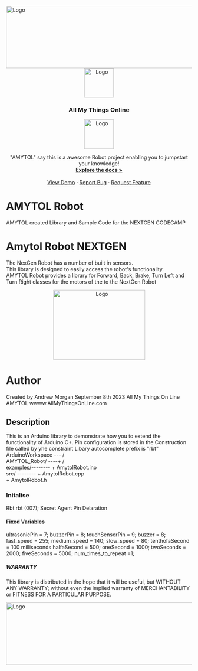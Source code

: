 <div align="left">
  <a href="https://github.com/and900/Reference/blob/main/images/">
    <img src="https://github.com/and900/Reference/blob/main/images/Header_banner.jpg" alt="Logo" width="1100" height="168">
  </a>
<div align="center">
    <a href="https://github.com/and900/Reference/blob/main/images/">
    <img src="https://github.com/and900/Reference/blob/main/images/logo.jpg" alt="Logo" width="80" height="80">
  </a>


  <h3 align="center">All My Things Online</h3>
<img src="https://github.com/and900/Reference/blob/main/images/I_Amytol_L_0.png" alt="Logo" width="80" height="80">
  <p align="center">
    "AMYTOL" say this is a awesome Robot project enabling you to jumpstart your knowledge!
    <br />
    <a href="https://github.com/and900/AMYTOL_Robot/blob/main/AMYTOL_Robot"><strong>Explore the docs »</strong></a>
    <br />
    <br />
    <a href="http:www.miss-millie.com">View Demo</a>
    ·
    <a href="https://github.com/and900/AMYTOL_Robot/blob/main/.github/ISSUE_TEMPLATE/bug_report.md">Report Bug</a>
    ·
    <a href="https://github.com/and900/AMYTOL_Robot/blob/main/.github/ISSUE_TEMPLATE/feature_request.md">Request Feature</a>
  </p>
</div>

  <h3 align="left"></h3>

# AMYTOL Robot
AMYTOL created Library and Sample Code for the NEXTGEN CODECAMP
# Amytol Robot NEXTGEN
The NexGen Robot has a number of built in sensors. 
    <br />
This library is designed to easily access the robot's functionality.
    <br />
AMYTOL Robot provides a library for Forward, Back, Brake, Turn Left and Turn Right classes for the motors of the to the NextGen Robot
<div align="center">
<a href="https://github.com/and900/Reference/blob/main/images/">
    <img src="https://github.com/and900/Reference/blob/main/images/NEXTGEN%20ROBOT.png" alt="Logo" width="249" height="189">
</a>
</div>


# Author
  Created by Andrew Morgan September 8th 2023
  All My Things On Line AMYTOL
  wwww.AllMyThingsOnLine.com

## Description
This is an Arduino library to demonstrate how you to extend the functionality of Arduino C+.
Pin configuration is stored in the Construction file called by yhe constraint
Libary autocomplete prefix is "rbt" 
<br />
   ArduinoWorkspace --- /
<br />
       AMYTOL_Robot/ ----+ /
<br />
           examples/--------   + AmytolRobot.ino
<br />
               src/ --------   + AmytolRobot.cpp
<br />
                               + AmytolRobot.h

### Initalise 
Rbt rbt (007);   Secret Agent Pin Delaration

#### Fixed Variables
ultrasonicPin = 7;
buzzerPin = 8;
touchSensorPin = 9;
buzzer = 8;
fast_speed = 255;
medium_speed = 140;
slow_speed = 80;
tenthofaSecond = 100 milliseconds
halfaSecond = 500;
oneSecond = 1000;
twoSeconds = 2000;
fiveSeconds = 5000;
num_times_to_repeat =1;

##### WARRANTY
This library is distributed in the hope that it will be useful,
but WITHOUT ANY WARRANTY; without even the implied warranty of
MERCHANTABILITY or FITNESS FOR A PARTICULAR PURPOSE.
<div align="left">
  <a href="https://github.com/and900/Reference/blob/main/images/">
    <img src="https://github.com/and900/Reference/blob/main/images/Footer_banner.jpg" alt="Logo" width="1450" height="168">
  </a>
